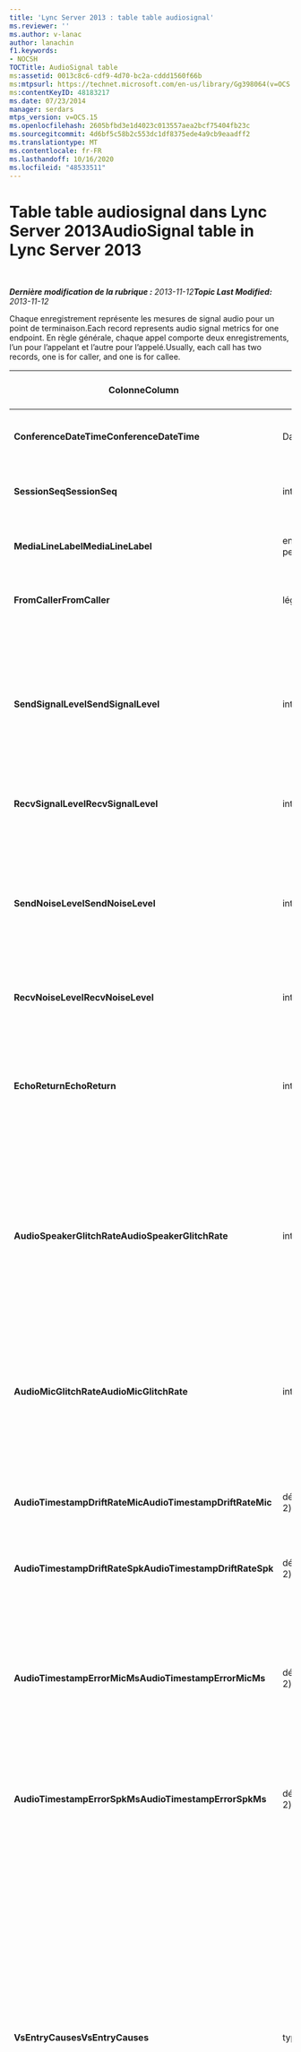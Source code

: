 ```yaml
---
title: 'Lync Server 2013 : table table audiosignal'
ms.reviewer: ''
ms.author: v-lanac
author: lanachin
f1.keywords:
- NOCSH
TOCTitle: AudioSignal table
ms:assetid: 0013c8c6-cdf9-4d70-bc2a-cddd1560f66b
ms:mtpsurl: https://technet.microsoft.com/en-us/library/Gg398064(v=OCS.15)
ms:contentKeyID: 48183217
ms.date: 07/23/2014
manager: serdars
mtps_version: v=OCS.15
ms.openlocfilehash: 2605bfbd3e1d4023c013557aea2bcf75404fb23c
ms.sourcegitcommit: 4d6bf5c58b2c553dc1df8375ede4a9cb9eaadff2
ms.translationtype: MT
ms.contentlocale: fr-FR
ms.lasthandoff: 10/16/2020
ms.locfileid: "48533511"
---
```

# <a name="audiosignal-table-in-lync-server-2013"></a><span data-ttu-id="c1f75-102">Table table audiosignal dans Lync Server 2013</span><span class="sxs-lookup"><span data-stu-id="c1f75-102">AudioSignal table in Lync Server 2013</span></span>

<div data-xmlns="http://www.w3.org/1999/xhtml">

<div class="topic" data-xmlns="http://www.w3.org/1999/xhtml" data-msxsl="urn:schemas-microsoft-com:xslt" data-cs="https://msdn.microsoft.com/">

<div data-asp="https://msdn2.microsoft.com/asp">



</div>

<div id="mainSection">

<div id="mainBody">

<span> </span>

<span data-ttu-id="c1f75-103">_**Dernière modification de la rubrique :** 2013-11-12_</span><span class="sxs-lookup"><span data-stu-id="c1f75-103">_**Topic Last Modified:** 2013-11-12_</span></span>

<span data-ttu-id="c1f75-104">Chaque enregistrement représente les mesures de signal audio pour un point de terminaison.</span><span class="sxs-lookup"><span data-stu-id="c1f75-104">Each record represents audio signal metrics for one endpoint.</span></span> <span data-ttu-id="c1f75-105">En règle générale, chaque appel comporte deux enregistrements, l’un pour l’appelant et l’autre pour l’appelé.</span><span class="sxs-lookup"><span data-stu-id="c1f75-105">Usually, each call has two records, one is for caller, and one is for callee.</span></span>


<table>
<colgroup>
<col style="width: 25%" />
<col style="width: 25%" />
<col style="width: 25%" />
<col style="width: 25%" />
</colgroup>
<thead>
<tr class="header">
<th><span data-ttu-id="c1f75-106"><strong>Colonne</strong></span><span class="sxs-lookup"><span data-stu-id="c1f75-106"><strong>Column</strong></span></span></th>
<th><span data-ttu-id="c1f75-107"><strong>Type de données</strong></span><span class="sxs-lookup"><span data-stu-id="c1f75-107"><strong>Data Type</strong></span></span></th>
<th><span data-ttu-id="c1f75-108"><strong>Clé/index</strong></span><span class="sxs-lookup"><span data-stu-id="c1f75-108"><strong>Key/Index</strong></span></span></th>
<th><span data-ttu-id="c1f75-109"><strong>Details</strong></span><span class="sxs-lookup"><span data-stu-id="c1f75-109"><strong>Details</strong></span></span></th>
</tr>
</thead>
<tbody>
<tr class="odd">
<td><p><span data-ttu-id="c1f75-110"><strong>ConferenceDateTime</strong></span><span class="sxs-lookup"><span data-stu-id="c1f75-110"><strong>ConferenceDateTime</strong></span></span></p></td>
<td><p><span data-ttu-id="c1f75-111">DateHeure</span><span class="sxs-lookup"><span data-stu-id="c1f75-111">datetime</span></span></p></td>
<td><p><span data-ttu-id="c1f75-112">Primaire</span><span class="sxs-lookup"><span data-stu-id="c1f75-112">Primary</span></span></p></td>
<td><p><span data-ttu-id="c1f75-113">Référencé à partir de la <a href="lync-server-2013-medialine-table.md">table MediaLine dans Lync Server 2013</a>.</span><span class="sxs-lookup"><span data-stu-id="c1f75-113">Referenced from the <a href="lync-server-2013-medialine-table.md">MediaLine table in Lync Server 2013</a>.</span></span></p></td>
</tr>
<tr class="even">
<td><p><span data-ttu-id="c1f75-114"><strong>SessionSeq</strong></span><span class="sxs-lookup"><span data-stu-id="c1f75-114"><strong>SessionSeq</strong></span></span></p></td>
<td><p><span data-ttu-id="c1f75-115">int</span><span class="sxs-lookup"><span data-stu-id="c1f75-115">int</span></span></p></td>
<td><p><span data-ttu-id="c1f75-116">Primaire</span><span class="sxs-lookup"><span data-stu-id="c1f75-116">Primary</span></span></p></td>
<td><p><span data-ttu-id="c1f75-117">Référencé à partir de la <a href="lync-server-2013-medialine-table.md">table MediaLine dans Lync Server 2013</a>.</span><span class="sxs-lookup"><span data-stu-id="c1f75-117">Referenced from the <a href="lync-server-2013-medialine-table.md">MediaLine table in Lync Server 2013</a>.</span></span></p></td>
</tr>
<tr class="odd">
<td><p><span data-ttu-id="c1f75-118"><strong>MediaLineLabel</strong></span><span class="sxs-lookup"><span data-stu-id="c1f75-118"><strong>MediaLineLabel</strong></span></span></p></td>
<td><p><span data-ttu-id="c1f75-119">entier très petit</span><span class="sxs-lookup"><span data-stu-id="c1f75-119">tinyint</span></span></p></td>
<td><p><span data-ttu-id="c1f75-120">Primaire</span><span class="sxs-lookup"><span data-stu-id="c1f75-120">Primary</span></span></p></td>
<td><p><span data-ttu-id="c1f75-121">Référencé à partir de la <a href="lync-server-2013-medialine-table.md">table MediaLine dans Lync Server 2013</a>.</span><span class="sxs-lookup"><span data-stu-id="c1f75-121">Referenced from the <a href="lync-server-2013-medialine-table.md">MediaLine table in Lync Server 2013</a>.</span></span></p></td>
</tr>
<tr class="even">
<td><p><span data-ttu-id="c1f75-122"><strong>FromCaller</strong></span><span class="sxs-lookup"><span data-stu-id="c1f75-122"><strong>FromCaller</strong></span></span></p></td>
<td><p><span data-ttu-id="c1f75-123">légèrement</span><span class="sxs-lookup"><span data-stu-id="c1f75-123">bit</span></span></p></td>
<td><p><span data-ttu-id="c1f75-124">Primaire</span><span class="sxs-lookup"><span data-stu-id="c1f75-124">Primary</span></span></p></td>
<td><p><span data-ttu-id="c1f75-125">0 : données de l’appelé</span><span class="sxs-lookup"><span data-stu-id="c1f75-125">0: Callee’s data</span></span></p>
<p><span data-ttu-id="c1f75-126">1 : données de l’appelant</span><span class="sxs-lookup"><span data-stu-id="c1f75-126">1: Caller’s data</span></span></p></td>
</tr>
<tr class="odd">
<td><p><span data-ttu-id="c1f75-127"><strong>SendSignalLevel</strong></span><span class="sxs-lookup"><span data-stu-id="c1f75-127"><strong>SendSignalLevel</strong></span></span></p></td>
<td><p><span data-ttu-id="c1f75-128">int</span><span class="sxs-lookup"><span data-stu-id="c1f75-128">int</span></span></p></td>
<td><p> </p></td>
<td><p><span data-ttu-id="c1f75-129">Représente le niveau de signal audio post-analogue de contrôle de gain.</span><span class="sxs-lookup"><span data-stu-id="c1f75-129">Represents the Post-Analog Gain Control audio signal level.</span></span> <span data-ttu-id="c1f75-130">L’unité de mesure est dBmo.</span><span class="sxs-lookup"><span data-stu-id="c1f75-130">The unit for this metric is dBmo.</span></span> <span data-ttu-id="c1f75-131">Pour une qualité acceptable, il doit s’élever à 30 dBmo au moins.</span><span class="sxs-lookup"><span data-stu-id="c1f75-131">For acceptable quality, it should be at least 30 dBmo.</span></span> <span data-ttu-id="c1f75-132">Cette mesure n’est pas signalée par le serveur de conférence A/V ou les téléphones IP.</span><span class="sxs-lookup"><span data-stu-id="c1f75-132">This metric is not reported by the A/V Conferencing Server or IP phones.</span></span></p></td>
</tr>
<tr class="even">
<td><p><span data-ttu-id="c1f75-133"><strong>RecvSignalLevel</strong></span><span class="sxs-lookup"><span data-stu-id="c1f75-133"><strong>RecvSignalLevel</strong></span></span></p></td>
<td><p><span data-ttu-id="c1f75-134">int</span><span class="sxs-lookup"><span data-stu-id="c1f75-134">int</span></span></p></td>
<td><p> </p></td>
<td><p><span data-ttu-id="c1f75-135">Voir SendSignalLevel.</span><span class="sxs-lookup"><span data-stu-id="c1f75-135">See SendSignalLevel.</span></span></p></td>
</tr>
<tr class="odd">
<td><p><span data-ttu-id="c1f75-136"><strong>SendNoiseLevel</strong></span><span class="sxs-lookup"><span data-stu-id="c1f75-136"><strong>SendNoiseLevel</strong></span></span></p></td>
<td><p><span data-ttu-id="c1f75-137">int</span><span class="sxs-lookup"><span data-stu-id="c1f75-137">int</span></span></p></td>
<td><p> </p></td>
<td><p><span data-ttu-id="c1f75-138">Représente le niveau de bruit post-analogique de contrôle de gain.</span><span class="sxs-lookup"><span data-stu-id="c1f75-138">Represents the Post-Analog Gain Control audio noise level.</span></span> <span data-ttu-id="c1f75-139">L’unité de mesure est dBmo.</span><span class="sxs-lookup"><span data-stu-id="c1f75-139">The unit for this metric is dBmo.</span></span> <span data-ttu-id="c1f75-140">Pour une qualité acceptable, il doit être inférieur à 35 dBmo.</span><span class="sxs-lookup"><span data-stu-id="c1f75-140">For acceptable quality, it should be less than 35 dBmo.</span></span> <span data-ttu-id="c1f75-141">Cette mesure n’est pas signalée par le serveur de conférence A/V ou les téléphones IP.</span><span class="sxs-lookup"><span data-stu-id="c1f75-141">This metric is not reported by the A/V Conferencing Server or IP phones.</span></span></p></td>
</tr>
<tr class="even">
<td><p><span data-ttu-id="c1f75-142"><strong>RecvNoiseLevel</strong></span><span class="sxs-lookup"><span data-stu-id="c1f75-142"><strong>RecvNoiseLevel</strong></span></span></p></td>
<td><p><span data-ttu-id="c1f75-143">int</span><span class="sxs-lookup"><span data-stu-id="c1f75-143">int</span></span></p></td>
<td><p> </p></td>
<td><p><span data-ttu-id="c1f75-144">Voir SendNoiseLevel.</span><span class="sxs-lookup"><span data-stu-id="c1f75-144">See SendNoiseLevel.</span></span></p></td>
</tr>
<tr class="odd">
<td><p><span data-ttu-id="c1f75-145"><strong>EchoReturn</strong></span><span class="sxs-lookup"><span data-stu-id="c1f75-145"><strong>EchoReturn</strong></span></span></p></td>
<td><p><span data-ttu-id="c1f75-146">int</span><span class="sxs-lookup"><span data-stu-id="c1f75-146">int</span></span></p></td>
<td><p> </p></td>
<td><p><span data-ttu-id="c1f75-147">Mesure d’amélioration de la perte d’écho.</span><span class="sxs-lookup"><span data-stu-id="c1f75-147">Echo Return Loss Enhancement metric.</span></span> <span data-ttu-id="c1f75-148">L’unité de mesure est dB.</span><span class="sxs-lookup"><span data-stu-id="c1f75-148">The unit for this metric is dB.</span></span> <span data-ttu-id="c1f75-149">Des valeurs inférieures représentent moins d’écho.</span><span class="sxs-lookup"><span data-stu-id="c1f75-149">Lower values represent less echo.</span></span> <span data-ttu-id="c1f75-150">Cette mesure n’est pas signalée par le serveur de conférence A/V ou les téléphones IP.</span><span class="sxs-lookup"><span data-stu-id="c1f75-150">This metric is not reported by the A/V Conferencing Server or IP phones.</span></span></p></td>
</tr>
<tr class="even">
<td><p><span data-ttu-id="c1f75-151"><strong>AudioSpeakerGlitchRate</strong></span><span class="sxs-lookup"><span data-stu-id="c1f75-151"><strong>AudioSpeakerGlitchRate</strong></span></span></p></td>
<td><p><span data-ttu-id="c1f75-152">int</span><span class="sxs-lookup"><span data-stu-id="c1f75-152">int</span></span></p></td>
<td><p> </p></td>
<td><p><span data-ttu-id="c1f75-153">Nombre moyen de problèmes par cinq minutes pour le rendu du haut-parleur.</span><span class="sxs-lookup"><span data-stu-id="c1f75-153">Average glitches per five minutes for the loudspeaker rendering.</span></span> <span data-ttu-id="c1f75-154">Pour une bonne qualité, il doit être inférieur à un par période de 5 minutes.</span><span class="sxs-lookup"><span data-stu-id="c1f75-154">For good quality, this should be less than one per five minutes.</span></span> <span data-ttu-id="c1f75-155">Non signalé par les serveurs de conférence A/V, les serveurs de médiation ou les téléphones IP.</span><span class="sxs-lookup"><span data-stu-id="c1f75-155">Not reported by A/V Conferencing Servers, Mediation Servers, or IP phones.</span></span></p></td>
</tr>
<tr class="odd">
<td><p><span data-ttu-id="c1f75-156"><strong>AudioMicGlitchRate</strong></span><span class="sxs-lookup"><span data-stu-id="c1f75-156"><strong>AudioMicGlitchRate</strong></span></span></p></td>
<td><p><span data-ttu-id="c1f75-157">int</span><span class="sxs-lookup"><span data-stu-id="c1f75-157">int</span></span></p></td>
<td><p> </p></td>
<td><p><span data-ttu-id="c1f75-158">Nombre moyen de problèmes par cinq minutes pour la capture du microphone.</span><span class="sxs-lookup"><span data-stu-id="c1f75-158">Average glitches per five minutes for the microphone capture.</span></span> <span data-ttu-id="c1f75-159">Pour une bonne qualité, il doit être inférieur à un par période de 5 minutes.</span><span class="sxs-lookup"><span data-stu-id="c1f75-159">For good quality this should be less than one per five minutes.</span></span> <span data-ttu-id="c1f75-160">Non signalé par les serveurs de conférence A/V, les serveurs de médiation ou les téléphones IP.</span><span class="sxs-lookup"><span data-stu-id="c1f75-160">Not reported by A/V Conferencing Servers, Mediation Servers, or IP phones.</span></span></p></td>
</tr>
<tr class="even">
<td><p><span data-ttu-id="c1f75-161"><strong>AudioTimestampDriftRateMic</strong></span><span class="sxs-lookup"><span data-stu-id="c1f75-161"><strong>AudioTimestampDriftRateMic</strong></span></span></p></td>
<td><p><span data-ttu-id="c1f75-162">décimal (9, 2)</span><span class="sxs-lookup"><span data-stu-id="c1f75-162">decimal(9,2)</span></span></p></td>
<td><p> </p></td>
<td><p><span data-ttu-id="c1f75-163">Vitesse de dérive de l’horloge du microphone, par rapport à l’horloge de l’UC.</span><span class="sxs-lookup"><span data-stu-id="c1f75-163">Microphone device clock drift rate, relative to CPU clock.</span></span></p></td>
</tr>
<tr class="odd">
<td><p><span data-ttu-id="c1f75-164"><strong>AudioTimestampDriftRateSpk</strong></span><span class="sxs-lookup"><span data-stu-id="c1f75-164"><strong>AudioTimestampDriftRateSpk</strong></span></span></p></td>
<td><p><span data-ttu-id="c1f75-165">décimal (9, 2)</span><span class="sxs-lookup"><span data-stu-id="c1f75-165">decimal(9,2)</span></span></p></td>
<td><p> </p></td>
<td><p><span data-ttu-id="c1f75-166">Taux de dérive de l’horloge du périphérique haut-parleur par rapport à l’horloge de l’UC.</span><span class="sxs-lookup"><span data-stu-id="c1f75-166">Speaker device clock drift rate, relative to CPU clock.</span></span></p></td>
</tr>
<tr class="even">
<td><p><span data-ttu-id="c1f75-167"><strong>AudioTimestampErrorMicMs</strong></span><span class="sxs-lookup"><span data-stu-id="c1f75-167"><strong>AudioTimestampErrorMicMs</strong></span></span></p></td>
<td><p><span data-ttu-id="c1f75-168">décimal (9, 2)</span><span class="sxs-lookup"><span data-stu-id="c1f75-168">decimal(9,2)</span></span></p></td>
<td><p> </p></td>
<td><p><span data-ttu-id="c1f75-169">Taux de dérive de l’horloge du périphérique haut-parleur par rapport à l’horloge de l’UC.</span><span class="sxs-lookup"><span data-stu-id="c1f75-169">Speaker device clock drift rate, relative to CPU clock.</span></span></p>
<p><span data-ttu-id="c1f75-170">Durée moyenne d’erreur d’horodatage du flux de capture du microphone, en millisecondes, au cours des 20 dernières secondes de l’appel.</span><span class="sxs-lookup"><span data-stu-id="c1f75-170">Average microphone capture stream time stamp error, in milliseconds, in the last 20 seconds of the call.</span></span></p></td>
</tr>
<tr class="odd">
<td><p><span data-ttu-id="c1f75-171"><strong>AudioTimestampErrorSpkMs</strong></span><span class="sxs-lookup"><span data-stu-id="c1f75-171"><strong>AudioTimestampErrorSpkMs</strong></span></span></p></td>
<td><p><span data-ttu-id="c1f75-172">décimal (9, 2)</span><span class="sxs-lookup"><span data-stu-id="c1f75-172">decimal(9,2)</span></span></p></td>
<td><p> </p></td>
<td><p><span data-ttu-id="c1f75-173">Nombre moyen d’erreurs d’horodatage de flux de rendu, en millisecondes, au cours des 20 dernières secondes de l’appel.</span><span class="sxs-lookup"><span data-stu-id="c1f75-173">Average speaker render stream time stamp error, in milliseconds, in the last 20 seconds of the call.</span></span></p></td>
</tr>
<tr class="even">
<td><p><span data-ttu-id="c1f75-174"><strong>VsEntryCauses</strong></span><span class="sxs-lookup"><span data-stu-id="c1f75-174"><strong>VsEntryCauses</strong></span></span></p></td>
<td><p><span data-ttu-id="c1f75-175">type</span><span class="sxs-lookup"><span data-stu-id="c1f75-175">smallint</span></span></p></td>
<td><p> </p></td>
<td><p><span data-ttu-id="c1f75-176">Un commutateur vocal est un mode semi-duplex avec une capacité d’interruption limitée.</span><span class="sxs-lookup"><span data-stu-id="c1f75-176">Voice switch is a half-duplex mode with reduced interruption ability.</span></span> <span data-ttu-id="c1f75-177">Causes de l’entrée de commutateur vocal :</span><span class="sxs-lookup"><span data-stu-id="c1f75-177">Causes of voice switch entry:</span></span></p>
<p><span data-ttu-id="c1f75-178">ENTER_VS_BADTS 0x01</span><span class="sxs-lookup"><span data-stu-id="c1f75-178">ENTER_VS_BADTS 0x01</span></span></p>
<p><span data-ttu-id="c1f75-179">ENTER_VS_ECHO 0x02</span><span class="sxs-lookup"><span data-stu-id="c1f75-179">ENTER_VS_ECHO 0x02</span></span></p>
<p><span data-ttu-id="c1f75-180">ENTER_VS_FORCEORCONVERGENCE 0x04</span><span class="sxs-lookup"><span data-stu-id="c1f75-180">ENTER_VS_FORCEORCONVERGENCE 0x04</span></span></p>
<p><span data-ttu-id="c1f75-181">ENTER_VS_DNLP 0x08</span><span class="sxs-lookup"><span data-stu-id="c1f75-181">ENTER_VS_DNLP 0x08</span></span></p>
<p><span data-ttu-id="c1f75-182">La cause peut être une combinaison de ces causes.</span><span class="sxs-lookup"><span data-stu-id="c1f75-182">The cause can be a combination of those individual causes.</span></span> <span data-ttu-id="c1f75-183">ENTER_VS_FORCEORCONVERGENCE ne peut être activé que par la fonction RegKey à des fins de test.</span><span class="sxs-lookup"><span data-stu-id="c1f75-183">ENTER_VS_FORCEORCONVERGENCE can only be enabled by regkey for test purpose.</span></span></p>
<p><span data-ttu-id="c1f75-184">Le type de données de cette colonne a été modifié dans Microsoft Lync Server 2013.</span><span class="sxs-lookup"><span data-stu-id="c1f75-184">The data type for this column was changed in Microsoft Lync Server 2013.</span></span></p></td>
</tr>
<tr class="odd">
<td><p><span data-ttu-id="c1f75-185"><strong>EchoEventCauses</strong></span><span class="sxs-lookup"><span data-stu-id="c1f75-185"><strong>EchoEventCauses</strong></span></span></p></td>
<td><p><span data-ttu-id="c1f75-186">entier très petit</span><span class="sxs-lookup"><span data-stu-id="c1f75-186">tinyint</span></span></p></td>
<td><p> </p></td>
<td><p><span data-ttu-id="c1f75-187">Causes d’un événement ECHO :</span><span class="sxs-lookup"><span data-stu-id="c1f75-187">Causes of an echo event:</span></span></p>
<p><span data-ttu-id="c1f75-188">ECHO_EVENT_BAD_TIMESTAMP 0x01</span><span class="sxs-lookup"><span data-stu-id="c1f75-188">ECHO_EVENT_BAD_TIMESTAMP 0x01</span></span></p>
<p><span data-ttu-id="c1f75-189">ECHO_EVENT_POSTAEC_ECHO 0x02</span><span class="sxs-lookup"><span data-stu-id="c1f75-189">ECHO_EVENT_POSTAEC_ECHO 0x02</span></span></p>
<p><span data-ttu-id="c1f75-190">ECHO_EVENT_ANLP 0x04</span><span class="sxs-lookup"><span data-stu-id="c1f75-190">ECHO_EVENT_ANLP 0x04</span></span></p>
<p><span data-ttu-id="c1f75-191">ECHO_EVENT_DNLP 0x08</span><span class="sxs-lookup"><span data-stu-id="c1f75-191">ECHO_EVENT_DNLP 0x08</span></span></p>
<p><span data-ttu-id="c1f75-192">ECHO_EVENT_MIC_CLIPPING 0x10</span><span class="sxs-lookup"><span data-stu-id="c1f75-192">ECHO_EVENT_MIC_CLIPPING 0x10</span></span></p>
<p><span data-ttu-id="c1f75-193">ECHO_EVENT_BAD_STATE 0x20</span><span class="sxs-lookup"><span data-stu-id="c1f75-193">ECHO_EVENT_BAD_STATE 0x20</span></span></p>
<p><span data-ttu-id="c1f75-194">La cause peut être une combinaison de ces causes.</span><span class="sxs-lookup"><span data-stu-id="c1f75-194">The cause can be a combination of those individual causes.</span></span></p></td>
</tr>
<tr class="even">
<td><p><span data-ttu-id="c1f75-195"><strong>EchoPercentMicIn</strong></span><span class="sxs-lookup"><span data-stu-id="c1f75-195"><strong>EchoPercentMicIn</strong></span></span></p></td>
<td><p><span data-ttu-id="c1f75-196">décimal (5, 2)</span><span class="sxs-lookup"><span data-stu-id="c1f75-196">decimal(5,2)</span></span></p></td>
<td><p> </p></td>
<td><p><span data-ttu-id="c1f75-197">Pourcentage de temps pendant lequel l’écho a été détecté dans le flux de capture du microphone.</span><span class="sxs-lookup"><span data-stu-id="c1f75-197">Percentage of time when echo was detected in the microphone capture stream.</span></span> <span data-ttu-id="c1f75-198">En règle générale, les valeurs sont faibles pour les casques ou les combinés, et supérieures pour les téléphones de haut-parleur ou les haut-parleurs autonomes.</span><span class="sxs-lookup"><span data-stu-id="c1f75-198">Typically, values are low for headsets or handsets, and higher for speaker phones or stand-alone speakers.</span></span> <span data-ttu-id="c1f75-199">Pour les appareils qui prennent en charge l’annulation de l’écho acoustique intégré, des valeurs élevées indiquent une fuite d’écho.</span><span class="sxs-lookup"><span data-stu-id="c1f75-199">For devices that support on-board acoustic echo cancellation, high values indicate echo leak.</span></span> <span data-ttu-id="c1f75-200">Pour les autres appareils, cette mesure ne doit pas être utilisée pour évaluer la qualité de l’appareil.</span><span class="sxs-lookup"><span data-stu-id="c1f75-200">For other devices, this metric should not be used to evaluate device quality.</span></span></p></td>
</tr>
<tr class="odd">
<td><p><span data-ttu-id="c1f75-201"><strong>EchoPercentSend</strong></span><span class="sxs-lookup"><span data-stu-id="c1f75-201"><strong>EchoPercentSend</strong></span></span></p></td>
<td><p><span data-ttu-id="c1f75-202">décimal (5, 2)</span><span class="sxs-lookup"><span data-stu-id="c1f75-202">decimal(5,2)</span></span></p></td>
<td></td>
<td><p><span data-ttu-id="c1f75-203">Pourcentage de temps pendant lequel l’écho est détecté dans le flux envoyé.</span><span class="sxs-lookup"><span data-stu-id="c1f75-203">Percentage of time when echo is detected in sent stream.</span></span> <span data-ttu-id="c1f75-204">Un pourcentage d’écho élevé lors de l’envoi est une indication de fuite d’écho.</span><span class="sxs-lookup"><span data-stu-id="c1f75-204">High echo percentage in send streams an indication of echo leak.</span></span></p></td>
</tr>
<tr class="even">
<td><p><span data-ttu-id="c1f75-205"><strong>RxAGCSignalLevel</strong></span><span class="sxs-lookup"><span data-stu-id="c1f75-205"><strong>RxAGCSignalLevel</strong></span></span></p></td>
<td><p><span data-ttu-id="c1f75-206">int</span><span class="sxs-lookup"><span data-stu-id="c1f75-206">int</span></span></p></td>
<td><p> </p></td>
<td><p><span data-ttu-id="c1f75-207">Niveau de signal reçu sur le serveur de médiation à partir de la passerelle ; Cela s’applique uniquement au serveur de médiation.</span><span class="sxs-lookup"><span data-stu-id="c1f75-207">Received signal level on the Mediation Server from the Gateway; this applies only to the Mediation Server.</span></span> <span data-ttu-id="c1f75-208">L’unité de mesure est dBoV.</span><span class="sxs-lookup"><span data-stu-id="c1f75-208">The unit of this metric is dBoV.</span></span> <span data-ttu-id="c1f75-209">Pour une bonne qualité, la plage acceptable doit être de -30 à -18 dBoV.</span><span class="sxs-lookup"><span data-stu-id="c1f75-209">For good quality, the acceptable range should be [-30 to -18] dBoV.</span></span></p></td>
</tr>
<tr class="odd">
<td><p><span data-ttu-id="c1f75-210"><strong>RxAGCNoiseLevel</strong></span><span class="sxs-lookup"><span data-stu-id="c1f75-210"><strong>RxAGCNoiseLevel</strong></span></span></p></td>
<td><p><span data-ttu-id="c1f75-211">int</span><span class="sxs-lookup"><span data-stu-id="c1f75-211">int</span></span></p></td>
<td><p> </p></td>
<td><p><span data-ttu-id="c1f75-212">Niveau de signal reçu sur le serveur de médiation à partir de la passerelle.</span><span class="sxs-lookup"><span data-stu-id="c1f75-212">Received signal level on the Mediation Server from the Gateway.</span></span> <span data-ttu-id="c1f75-213">Cela ne s’applique qu’au serveur de médiation.</span><span class="sxs-lookup"><span data-stu-id="c1f75-213">This applies only to the Mediation Server.</span></span> <span data-ttu-id="c1f75-214">L’unité de mesure est dBoV.</span><span class="sxs-lookup"><span data-stu-id="c1f75-214">The unit of this metric is dBoV.</span></span> <span data-ttu-id="c1f75-215">Pour une bonne qualité, la plage acceptable doit être inférieure à -50 dBoV.</span><span class="sxs-lookup"><span data-stu-id="c1f75-215">For good quality, the acceptable range should be less than -50 dBoV.</span></span></p></td>
</tr>
<tr class="even">
<td><p><span data-ttu-id="c1f75-216"><strong>RxAvgAGCGain</strong></span><span class="sxs-lookup"><span data-stu-id="c1f75-216"><strong>RxAvgAGCGain</strong></span></span></p></td>
<td><p><span data-ttu-id="c1f75-217">int</span><span class="sxs-lookup"><span data-stu-id="c1f75-217">int</span></span></p></td>
<td><p> </p></td>
<td><p><span data-ttu-id="c1f75-218">Contrôle de gain automatique (AGC) sur le côté serveur de médiation.</span><span class="sxs-lookup"><span data-stu-id="c1f75-218">Automatic gain control (AGC) on the Mediation Server side.</span></span></p></td>
</tr>
<tr class="odd">
<td><p><span data-ttu-id="c1f75-219"><strong>InitialSignalLevelRMS</strong></span><span class="sxs-lookup"><span data-stu-id="c1f75-219"><strong>InitialSignalLevelRMS</strong></span></span></p></td>
<td><p><span data-ttu-id="c1f75-220">float</span><span class="sxs-lookup"><span data-stu-id="c1f75-220">float</span></span></p></td>
<td><p> </p></td>
<td><p><span data-ttu-id="c1f75-221">La moyenne quadratique (RMS) du signal entrant jusqu’aux 30 premières secondes de l’appel.</span><span class="sxs-lookup"><span data-stu-id="c1f75-221">The root mean square (RMS) of the incoming signal of up to the first 30 seconds of the call.</span></span></p></td>
</tr>
<tr class="even">
<td><p><span data-ttu-id="c1f75-222"><strong>RecvSignalLevelCh1</strong></span><span class="sxs-lookup"><span data-stu-id="c1f75-222"><strong>RecvSignalLevelCh1</strong></span></span></p></td>
<td><p><span data-ttu-id="c1f75-223">int</span><span class="sxs-lookup"><span data-stu-id="c1f75-223">int</span></span></p></td>
<td></td>
<td><p><span data-ttu-id="c1f75-224">Niveau de signal reçu sur le canal 1.</span><span class="sxs-lookup"><span data-stu-id="c1f75-224">Signal level as received on channel 1.</span></span></p>
<p><span data-ttu-id="c1f75-225">Cette chronique a été introduite dans Microsoft Lync Server 2013.</span><span class="sxs-lookup"><span data-stu-id="c1f75-225">This column was introduced in Microsoft Lync Server 2013.</span></span></p></td>
</tr>
<tr class="odd">
<td><p><span data-ttu-id="c1f75-226"><strong>RecvSignalLevelCh2</strong></span><span class="sxs-lookup"><span data-stu-id="c1f75-226"><strong>RecvSignalLevelCh2</strong></span></span></p></td>
<td><p><span data-ttu-id="c1f75-227">int</span><span class="sxs-lookup"><span data-stu-id="c1f75-227">int</span></span></p></td>
<td></td>
<td><p><span data-ttu-id="c1f75-228">Niveau de signal reçu sur le canal 2.</span><span class="sxs-lookup"><span data-stu-id="c1f75-228">Signal level as received on channel 2.</span></span></p>
<p><span data-ttu-id="c1f75-229">Cette chronique a été introduite dans Microsoft Lync Server 2013.</span><span class="sxs-lookup"><span data-stu-id="c1f75-229">This column was introduced in Microsoft Lync Server 2013.</span></span></p></td>
</tr>
<tr class="even">
<td><p><span data-ttu-id="c1f75-230"><strong>RecvNoiseLevelCh1</strong></span><span class="sxs-lookup"><span data-stu-id="c1f75-230"><strong>RecvNoiseLevelCh1</strong></span></span></p></td>
<td><p><span data-ttu-id="c1f75-231">int</span><span class="sxs-lookup"><span data-stu-id="c1f75-231">int</span></span></p></td>
<td></td>
<td><p><span data-ttu-id="c1f75-232">Niveau de bruit reçu sur le canal 1.</span><span class="sxs-lookup"><span data-stu-id="c1f75-232">Noise level as received on channel 1.</span></span></p>
<p><span data-ttu-id="c1f75-233">Cette chronique a été introduite dans Microsoft Lync Server 2013.</span><span class="sxs-lookup"><span data-stu-id="c1f75-233">This column was introduced in Microsoft Lync Server 2013.</span></span></p></td>
</tr>
<tr class="odd">
<td><p><span data-ttu-id="c1f75-234"><strong>RecvNoiseLevelCh2</strong></span><span class="sxs-lookup"><span data-stu-id="c1f75-234"><strong>RecvNoiseLevelCh2</strong></span></span></p></td>
<td><p><span data-ttu-id="c1f75-235">int</span><span class="sxs-lookup"><span data-stu-id="c1f75-235">int</span></span></p></td>
<td></td>
<td><p><span data-ttu-id="c1f75-236">Niveau sonore reçu sur le canal 2.</span><span class="sxs-lookup"><span data-stu-id="c1f75-236">Noise level as received on channel 2.</span></span></p>
<p><span data-ttu-id="c1f75-237">Cette chronique a été introduite dans Microsoft Lync Server 2013.</span><span class="sxs-lookup"><span data-stu-id="c1f75-237">This column was introduced in Microsoft Lync Server 2013.</span></span></p></td>
</tr>
<tr class="even">
<td><p><span data-ttu-id="c1f75-238"><strong>SendSignalLevelCh1</strong></span><span class="sxs-lookup"><span data-stu-id="c1f75-238"><strong>SendSignalLevelCh1</strong></span></span></p></td>
<td><p><span data-ttu-id="c1f75-239">int</span><span class="sxs-lookup"><span data-stu-id="c1f75-239">int</span></span></p></td>
<td></td>
<td><p><span data-ttu-id="c1f75-240">Niveau de signal tel qu’il est envoyé sur le canal 1.</span><span class="sxs-lookup"><span data-stu-id="c1f75-240">Signal level as sent on channel 1.</span></span></p>
<p><span data-ttu-id="c1f75-241">Cette chronique a été introduite dans Microsoft Lync Server 2013.</span><span class="sxs-lookup"><span data-stu-id="c1f75-241">This column was introduced in Microsoft Lync Server 2013.</span></span></p></td>
</tr>
<tr class="odd">
<td><p><span data-ttu-id="c1f75-242"><strong>SendSignalLevelCh2</strong></span><span class="sxs-lookup"><span data-stu-id="c1f75-242"><strong>SendSignalLevelCh2</strong></span></span></p></td>
<td><p><span data-ttu-id="c1f75-243">int</span><span class="sxs-lookup"><span data-stu-id="c1f75-243">int</span></span></p></td>
<td></td>
<td><p><span data-ttu-id="c1f75-244">Niveau de signal tel qu’il est envoyé sur le canal 2.</span><span class="sxs-lookup"><span data-stu-id="c1f75-244">Signal level as sent on channel 2.</span></span></p>
<p><span data-ttu-id="c1f75-245">Cette chronique a été introduite dans Microsoft Lync Server 2013.</span><span class="sxs-lookup"><span data-stu-id="c1f75-245">This column was introduced in Microsoft Lync Server 2013.</span></span></p></td>
</tr>
<tr class="even">
<td><p><span data-ttu-id="c1f75-246"><strong>SendNoiseLevelCh1</strong></span><span class="sxs-lookup"><span data-stu-id="c1f75-246"><strong>SendNoiseLevelCh1</strong></span></span></p></td>
<td><p><span data-ttu-id="c1f75-247">int</span><span class="sxs-lookup"><span data-stu-id="c1f75-247">int</span></span></p></td>
<td></td>
<td><p><span data-ttu-id="c1f75-248">Niveau de bruit tel qu’il est envoyé sur le canal 1.</span><span class="sxs-lookup"><span data-stu-id="c1f75-248">Noise level as sent on channel 1.</span></span></p>
<p><span data-ttu-id="c1f75-249">Cette chronique a été introduite dans Microsoft Lync Server 2013.</span><span class="sxs-lookup"><span data-stu-id="c1f75-249">This column was introduced in Microsoft Lync Server 2013.</span></span></p></td>
</tr>
<tr class="odd">
<td><p><span data-ttu-id="c1f75-250"><strong>SendNoiseLevelCh2</strong></span><span class="sxs-lookup"><span data-stu-id="c1f75-250"><strong>SendNoiseLevelCh2</strong></span></span></p></td>
<td><p><span data-ttu-id="c1f75-251">int</span><span class="sxs-lookup"><span data-stu-id="c1f75-251">int</span></span></p></td>
<td></td>
<td><p><span data-ttu-id="c1f75-252">Niveau de bruit tel qu’il est envoyé sur le canal 2.</span><span class="sxs-lookup"><span data-stu-id="c1f75-252">Noise level as sent on channel 2.</span></span></p>
<p><span data-ttu-id="c1f75-253">Cette chronique a été introduite dans Microsoft Lync Server 2013.</span><span class="sxs-lookup"><span data-stu-id="c1f75-253">This column was introduced in Microsoft Lync Server 2013.</span></span></p></td>
</tr>
</tbody>
</table>


</div>

<span> </span>

</div>

</div>

</div>

